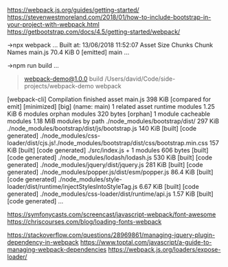 https://webpack.js.org/guides/getting-started/
https://stevenwestmoreland.com/2018/01/how-to-include-bootstrap-in-your-project-with-webpack.html
https://getbootstrap.com/docs/4.5/getting-started/webpack/

->npx webpack
...
Built at: 13/06/2018 11:52:07
  Asset      Size  Chunks             Chunk Names
main.js  70.4 KiB       0  [emitted]  main
...

->npm run build
...
> webpack-demo@1.0.0 build /Users/david/Code/side-projects/webpack-demo
> webpack

[webpack-cli] Compilation finished
asset main.js 398 KiB [compared for emit] [minimized] [big] (name: main) 1 related asset
runtime modules 1.25 KiB 6 modules
orphan modules 320 bytes [orphan] 1 module
cacheable modules 1.18 MiB
  modules by path ./node_modules/bootstrap/dist/ 297 KiB
    ./node_modules/bootstrap/dist/js/bootstrap.js 140 KiB [built] [code generated]
    ./node_modules/css-loader/dist/cjs.js!./node_modules/bootstrap/dist/css/bootstrap.min.css 157 KiB [built] [code generated]
  ./src/index.js + 1 modules 606 bytes [built] [code generated]
  ./node_modules/lodash/lodash.js 530 KiB [built] [code generated]
  ./node_modules/jquery/dist/jquery.js 281 KiB [built] [code generated]
  ./node_modules/popper.js/dist/esm/popper.js 86.4 KiB [built] [code generated]
  ./node_modules/style-loader/dist/runtime/injectStylesIntoStyleTag.js 6.67 KiB [built] [code generated]
  ./node_modules/css-loader/dist/runtime/api.js 1.57 KiB [built] [code generated]
...

https://symfonycasts.com/screencast/javascript-webpack/font-awesome
https://chriscourses.com/blog/loading-fonts-webpack

https://stackoverflow.com/questions/28969861/managing-jquery-plugin-dependency-in-webpack
https://www.toptal.com/javascript/a-guide-to-managing-webpack-dependencies
https://webpack.js.org/loaders/expose-loader/
